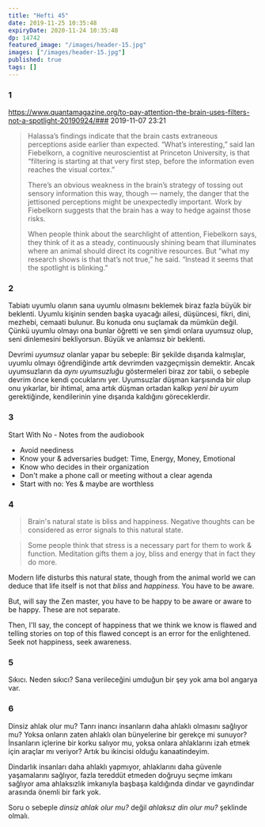 ```yaml
---
title: "Hefti 45"
date: 2019-11-25 10:35:48
expiryDate: 2020-11-24 10:35:48
dp: 14742
featured_image: "/images/header-15.jpg"
images: ["/images/header-15.jpg"]
published: true
tags: []
---
```




### 1

https://www.quantamagazine.org/to-pay-attention-the-brain-uses-filters-not-a-spotlight-20190924/### 2019-11-07 23:21

> Halassa’s findings indicate that the brain casts extraneous perceptions aside
> earlier than expected. “What’s interesting,” said Ian Fiebelkorn, a cognitive
> neuroscientist at Princeton University, is that “filtering is starting at that
> very first step, before the information even reaches the visual cortex.”
>
> There’s an obvious weakness in the brain’s strategy of tossing out sensory
> information this way, though — namely, the danger that the jettisoned
> perceptions might be unexpectedly important. Work by Fiebelkorn suggests that
> the brain has a way to hedge against those risks.
>
> When people think about the searchlight of attention, Fiebelkorn says, they
> think of it as a steady, continuously shining beam that illuminates where an
> animal should direct its cognitive resources. But “what my research shows is
> that that’s not true,” he said. “Instead it seems that the spotlight is
> blinking.”

### 2

Tabiatı uyumlu olanın sana uyumlu olmasını beklemek biraz fazla büyük bir
beklenti. Uyumlu kişinin senden başka uyacağı ailesi, düşüncesi, fikri, dini,
mezhebi, cemaati bulunur. Bu konuda onu suçlamak da mümkün değil. Çünkü uyumlu
olmayı ona bunlar öğretti ve sen şimdi onlara uyumsuz olup, seni dinlemesini
bekliyorsun. Büyük ve anlamsız bir beklenti.

Devrimi *uyumsuz* olanlar yapar bu sebeple: Bir şekilde dışarıda kalmışlar, uyumlu olmayı öğrendiğinde artık devrimden vazgeçmişsin demektir. Ancak uyumsuzların da *aynı uyumsuzluğu* göstermeleri biraz zor tabii, o sebeple devrim önce kendi çocuklarını yer. Uyumsuzlar düşman karşısında bir olup onu yıkarlar, bir ihtimal, ama artık düşman ortadan kalkıp *yeni bir uyum* gerektiğinde, kendilerinin yine dışarıda kaldığını göreceklerdir. 

### 3

Start With No - Notes from the audiobook

* Avoid neediness
* Know your & adversaries budget: Time, Energy, Money, Emotional
* Know who decides in their organization
* Don't make a phone call or meeting without a clear agenda
* Start with no: Yes & maybe are worthless


### 4

> Brain's natural state is bliss and happiness. Negative thoughts can be considered as error signals to this natural state.

> Some people think that stress is a necessary part for them to work & function. Meditation gifts them a joy, bliss and energy that in fact they do more.

Modern life disturbs this natural state, though from the animal world we can deduce that life itself is not that *bliss* and *happiness.* You have to be aware. 

But, will say the Zen master, you have to be happy to be aware or aware to be happy. These are not separate. 

Then, I'll say, the concept of happiness that we think we know is flawed and telling stories on top of this flawed concept is an error for the enlightened. Seek not happiness, seek awareness. 


### 5

Sıkıcı. Neden sıkıcı? Sana verileceğini umduğun bir şey yok ama bol angarya var. 

### 6

Dinsiz ahlak olur mu? Tanrı inancı insanların daha ahlaklı olmasını sağlıyor mu? Yoksa onların zaten ahlaklı olan bünyelerine bir gerekçe mi sunuyor? İnsanların içlerine bir korku salıyor mu, yoksa onlara ahlaklarını izah etmek için araçlar mı veriyor? Artık bu ikincisi olduğu kanaatindeyim.

Dindarlık insanları daha ahlaklı yapmıyor, ahlaklarını daha güvenle yaşamalarını sağlıyor, fazla tereddüt etmeden doğruyu seçme imkanı sağlıyor ama ahlaksızlık imkanıyla başbaşa kaldığında dindar ve gayrıdindar arasında önemli bir fark yok. 

Soru o sebeple *dinsiz ahlak olur mu?* değil *ahlaksız din olur mu?* şeklinde olmalı. 


